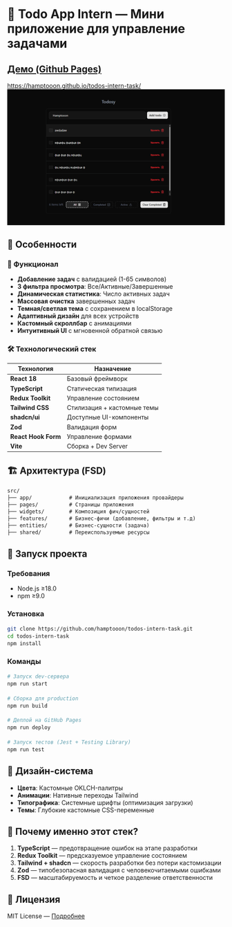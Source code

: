 # 🚀 Todo App Intern — Мини приложение для управление задачами 
## **[Демо (Github Pages)](https://hamptooon.github.io/todos-intern-task/)**

https://hamptooon.github.io/todos-intern-task/
<img src="public/app-preview.png" alt="Скриншот приложения" width="600"/>

## 🌟 Особенности

### 🧩 Функционал

- **Добавление задач** с валидацией (1-65 символов)
- **3 фильтра просмотра**: Все/Активные/Завершенные
- **Динамическая статистика**: Число активных задач
- **Массовая очистка** завершенных задач
- **Темная/светлая тема** с сохранением в localStorage
- **Адаптивный дизайн** для всех устройств
- **Кастомный скроллбар** с анимациями
- **Интуитивный UI** с мгновенной обратной связью

### 🛠 Технологический стек

| Технология          | Назначение                  |
| ------------------- | --------------------------- |
| **React 18**        | Базовый фреймворк           |
| **TypeScript**      | Статическая типизация       |
| **Redux Toolkit**   | Управление состоянием       |
| **Tailwind CSS**    | Стилизация + кастомные темы |
| **shadcn/ui**       | Доступные UI-компоненты     |
| **Zod**             | Валидация форм              |
| **React Hook Form** | Управление формами          |
| **Vite**            | Сборка + Dev Server         |

## 🏗 Архитектура (FSD)

```
src/
├── app/            # Инициализация приложения провайдеры
├── pages/          # Страницы приложения
├── widgets/        # Композиция фич/сущностей
├── features/       # Бизнес-фичи (добавление, фильтры и т.д)
├── entities/       # Бизнес-сущности (задача)
├── shared/         # Переиспользуемые ресурсы
```

## 🚀 Запуск проекта

### Требования

- Node.js ≥18.0
- npm ≥9.0

### Установка

```bash
git clone https://github.com/hamptooon/todos-intern-task.git
cd todos-intern-task
npm install
```

### Команды

```bash
# Запуск dev-сервера
npm run start

# Сборка для production
npm run build

# Деплой на GitHub Pages
npm run deploy

# Запуск тестов (Jest + Testing Library)
npm run test
```

## 🎨 Дизайн-система

- **Цвета**: Кастомные OKLCH-палитры
- **Анимации**: Нативные переходы Tailwind
- **Типографика**: Системные шрифты (оптимизация загрузки)
- **Темы**: Глубокие кастомные CSS-переменные

## 🤔 Почему именно этот стек?

1. **TypeScript** — предотвращение ошибок на этапе разработки
2. **Redux Toolkit** — предсказуемое управление состоянием
3. **Tailwind + shadcn** — скорость разработки без потери кастомизации
4. **Zod** — типобезопасная валидация с человекочитаемыми ошибками
5. **FSD** — масштабируемость и четкое разделение ответственности

## 📜 Лицензия

MIT License — [Подробнее](LICENSE)
